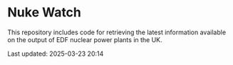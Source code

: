 # Nuke Watch

This repository includes code for retrieving the latest information available on the output of EDF nuclear power plants in the UK.

Last updated: 2025-03-23 20:14
